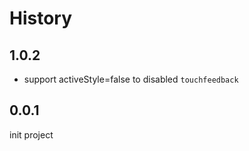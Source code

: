 # History

## 1.0.2

- support activeStyle=false to disabled `touchfeedback`

## 0.0.1

init project
